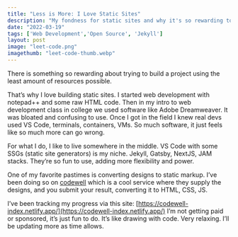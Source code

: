 ```yaml
---
title: "Less is More: I Love Static Sites"
description: "My fondness for static sites and why it's so rewarding to build a project using the least amount of resources possible."
date: "2022-03-19"
tags: ['Web Development','Open Source', 'Jekyll']
layout: post
image: "leet-code.png"
imagethumb: "leet-code-thumb.webp"
---
```


There is something so rewarding about trying to build a project using the least amount of resources possible.

That’s why I love building static sites. I started web development with notepad++ and some raw HTML code. Then in my intro to web development class in college we used software like Adobe Dreamweaver. It was bloated and confusing to use. Once I got in the field I knew real devs used VS Code, terminals, containers, VMs. So much software, it just feels like so much more can go wrong.

For what I do, I like to live somewhere in the middle. VS Code with some SSGs (static site generators) is my niche. Jekyll, Gatsby, NextJS, JAM stacks. They’re so fun to use, adding more flexibility and power.

One of my favorite pastimes is converting designs to static markup. I’ve been doing so on [codewell](https://www.codewell.cc/) which is a cool service where they supply the designs, and you submit your result, converting it to HTML, CSS, JS.

I’ve been tracking my progress via this site: [https://codewell-index.netlify.app/](https://codewell-index.netlify.app/) I’m not getting paid or sponsored, it’s just fun to do. It’s like drawing with code. Very relaxing. I’ll be updating more as time allows.